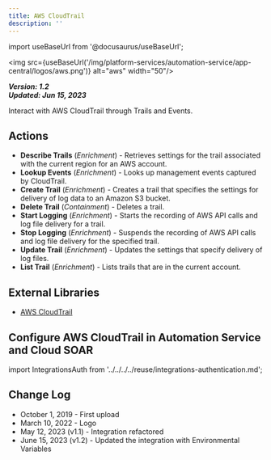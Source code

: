 ```yaml
---
title: AWS CloudTrail
description: ''
---
```

import useBaseUrl from '@docusaurus/useBaseUrl';

<img src={useBaseUrl('/img/platform-services/automation-service/app-central/logos/aws.png')} alt="aws" width="50"/>

***Version: 1.2  
Updated: Jun 15, 2023***

Interact with AWS CloudTrail through Trails and Events.

## Actions

* **Describe Trails** (*Enrichment*) - Retrieves settings for the trail associated with the current region for an AWS account.
* **Lookup Events** (*Enrichment*) - Looks up management events captured by CloudTrail.
* **Create Trail** (*Enrichment*) - Creates a trail that specifies the settings for delivery of log data to an Amazon S3 bucket.
* **Delete Trail** (*Containment*) - Deletes a trail.
* **Start Logging** (*Enrichment*) - Starts the recording of AWS API calls and log file delivery for a trail.
* **Stop Logging** (*Enrichment*) - Suspends the recording of AWS API calls and log file delivery for the specified trail.
* **Update Trail** (*Enrichment*) - Updates the settings that specify delivery of log files.
* **List Trail** (*Enrichment*) - Lists trails that are in the current account.

## External Libraries

* [AWS CloudTrail](https://github.com/boto/boto3/blob/develop/LICENSE)

## Configure AWS CloudTrail in Automation Service and Cloud SOAR

import IntegrationsAuth from '../../../../reuse/integrations-authentication.md';

<IntegrationsAuth/>

## Change Log

* October 1, 2019 - First upload
* March 10, 2022 - Logo
* May 12, 2023 (v1.1) - Integration refactored
* June 15, 2023 (v1.2) - Updated the integration with Environmental Variables
